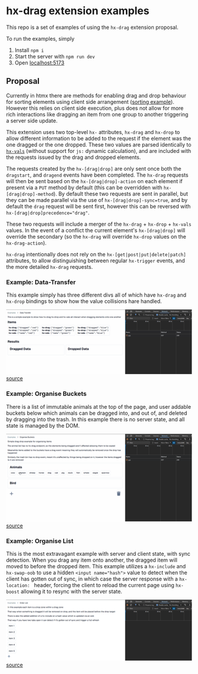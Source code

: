 # hx-drag extension examples

This repo is a set of examples of using the `hx-drag` extension proposal.

To run the examples, simply
  1. Install `npm i`
  2. Start the server with `npm run dev`
  3. Open [localhost:5173](http://localhost:5173)


## Proposal

Currently in htmx there are methods for enabling drag and drop behaviour for sorting elements using client side arrangement ([sorting example](https://htmx.org/examples/sortable/)). However this relies on client side execution, plus does not allow for more rich interactions like dragging an item from one group to another triggering a server side update.

This extension uses two top-level `hx-` attributes, `hx-drag` and `hx-drop` to allow different information to be added to the request if the element was the one dragged or the one dropped. These two values are parsed identically to [`hx-vals`](https://htmx.org/attributes/hx-vals/) (without support for `js:` dynamic calculation), and are included with the requests issued by the drag and dropped elements.

The requests created by the `hx-[drag|drop]` are only sent once both the `dragstart`, and `dragend` events have been completed.
The `hx-drag` requests will then be sent based on the `hx-[drag|drop]-action` on each element if present via a `PUT` method by default (this can be overridden with `hx-[drag|drop]-method`). By default these two requests are sent in parallel, but they can be made parallel via the use of `hx-[drag|drop]-sync=true`, and by default the `drag` request will be sent first, however this can be reversed with `hx-[drag|drop]precedence="drag"`.

These two requests will include a merger of the `hx-drag` + `hx-drop` + `hx-vals` values. In the event of a conflict the current element's `hx-[drag|drop]` will override the secondary (so the `hx-drag` will override `hx-drop` values on the `hx-drag-action`).

`hx-drag` intentionally does not rely on the `hx-[get|post|put|delete|patch]` attributes, to allow distinguishing between regular `hx-trigger` events, and the more detailed `hx-drag` requests.


### Example: Data-Transfer

This example simply has three different divs all of which have `hx-drag` and `hx-drop` bindings to show how the value collisions hare handled.

![data-transfer example](./public/example/data-transfer.gif)
[source](./app/routes/data-transfer.tsx)

### Example: Organise Buckets

There is a list of immutable animals at the top of the page, and user addable buckets below which animals can be dragged into, and out of, and deleted by dragging into the trash. In this example there is no server state, and all state is managed by the DOM.

![data-transfer example](./public/example/bucket.gif)
[source](./app/routes/bucket.tsx)

### Example: Organise List

This is the most extravagant example with server and client state, with sync detection. When you drag any item onto another, the dragged item will moved to before the dropped item. This example utilizes a `hx-include` and `hx-swap-oob` to use a hidden `<input name="hash">` value to detect when the client has gotten out of sync, in which case the server response with a `hx-location: ` header, forcing the client to reload the current page using `hx-boost` allowing it to resync with the server state.

![data-transfer example](./public/example/list.gif)
[source](./app/routes/list.tsx)